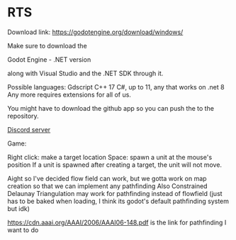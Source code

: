 # RTS
Download link: https://godotengine.org/download/windows/

Make sure to download the

Godot Engine - .NET version

along with Visual Studio and the .NET SDK through it.

Possible languages:
Gdscript
C++ 17
C#, up to 11, any that works on .net 8
Any more requires extensions for all of us.

You might have to download the github app so you can push the to the repository.

[Discord server](https://discord.gg/egXPKJv2ju)

Game:

Right click: make a target location
Space: spawn a unit at the mouse's position
If a unit is spawned after creating a target, the unit will not move.



Aight so I've decided flow field can work, but we gotta work on map creation so that we can implement any pathfinding
Also Constrained Delaunay Triangulation may work for pathfinding instead of flowfield (just has to be baked when loading, I think its godot's default pathfinding system but idk)

https://cdn.aaai.org/AAAI/2006/AAAI06-148.pdf is the link for pathfinding I want to do
